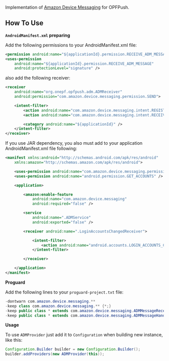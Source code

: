 Implementation of [Amazon Device Messaging][1] for OPFPush.

## How To Use

**`AndroidManifest.xml` preparing**

Add the following permissions to your AndroidManifest.xml file:

```xml
<permission android:name="${applicationId}.permission.RECEIVE_ADM_MESSAGE" />
<uses-permission
    android:name="${applicationId}.permission.RECEIVE_ADM_MESSAGE"
    android:protectionLevel="signature" />
```

also add the following receiver:

```xml
<receiver
    android:name="org.onepf.opfpush.adm.ADMReceiver"
    android:permission="com.amazon.device.messaging.permission.SEND">

    <intent-filter>
        <action android:name="com.amazon.device.messaging.intent.REGISTRATION" />
        <action android:name="com.amazon.device.messaging.intent.RECEIVE" />

        <category android:name="${applicationId}" />
    </intent-filter>
</receiver>
```

If you use JAR dependency, you also must add to your application AndroidManifest.xml file following:

```xml
<manifest xmlns:android="http://schemas.android.com/apk/res/android"
    xmlns:amazon="http://schemas.amazon.com/apk/res/android">

    <uses-permission android:name="com.amazon.device.messaging.permission.RECEIVE" />
    <uses-permission android:name="android.permission.GET_ACCOUNTS" />

    <application>

        <amazon:enable-feature
            android:name="com.amazon.device.messaging"
            android:required="false" />

        <service
            android:name=".ADMService"
            android:exported="false" />

        <receiver android:name=".LoginAccountsChangedReceiver">

            <intent-filter>
                <action android:name="android.accounts.LOGIN_ACCOUNTS_CHANGED" />
            </intent-filter>

        </receiver>

    </application>
</manifest>
```

**Proguard**

Add the following lines to your `proguard-project.txt` file:
```java
-dontwarn com.amazon.device.messaging.**
-keep class com.amazon.device.messaging.** {*;}
-keep public class * extends com.amazon.device.messaging.ADMMessageReceiver
-keep public class * extends com.amazon.device.messaging.ADMMessageHandlerBase
```

**Usage**

To use `ADMProvider` just add it to `Configuration` when building new instance, like this:

```java
Configuration.Builder builder = new Configuration.Builder();
builder.addProviders(new ADMProvider(this));
```

[1]: https://developer.amazon.com/appsandservices/apis/engage/device-messaging

